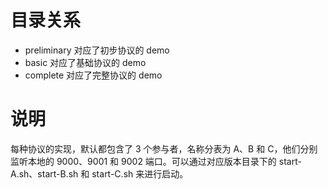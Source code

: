 # 目录关系

* preliminary 对应了初步协议的 demo
* basic 对应了基础协议的 demo
* complete 对应了完整协议的 demo

# 说明

每种协议的实现，默认都包含了 3 个参与者，名称分表为 A、B 和 C，他们分别监听本地的 9000、9001 和 9002 端口。可以通过对应版本目录下的 start-A.sh、start-B.sh 和 start-C.sh 来进行启动。